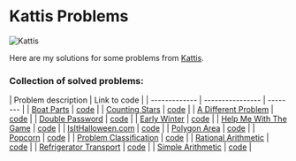 # Kattis Problems

![Kattis](https://open.kattis.com/images/site/header/logo-empty.png?0bb770=)

Here are my solutions for some problems from  [Kattis](https://open.kattis.com/).

### Collection of solved problems:

| Problem description     | Link to code      | 
| ------------- | ---------------- | -------- |
| [Boat Parts](https://open.kattis.com/problems/boatparts)          | [code](https://github.com/Propsowicz/Kattis-Solutions/blob/main/solutions/boatparts.py)         |
| [Counting Stars](https://open.kattis.com/problems/countingstars)          | [code](https://github.com/Propsowicz/Kattis-Solutions/blob/main/solutions/countingstars.py)         |
| [A Different Problem](https://open.kattis.com/problems/different)          | [code](https://github.com/Propsowicz/Kattis-Solutions/blob/main/solutions/different.py)         |
| [Double Password](https://open.kattis.com/problems/doublepassword)          | [code](https://github.com/Propsowicz/Kattis-Solutions/blob/main/solutions/doublepassword.py)         |
| [Early Winter](https://open.kattis.com/problems/earlywinter)          | [code](https://github.com/Propsowicz/Kattis-Solutions/blob/main/solutions/earlywinter.py)         |
| [Help Me With The Game](https://open.kattis.com/problems/helpme)          | [code](https://github.com/Propsowicz/Kattis-Solutions/blob/main/solutions/helpme.py)         |
| [IsItHalloween.com](https://open.kattis.com/problems/isithalloween)          | [code](https://github.com/Propsowicz/Kattis-Solutions/blob/main/solutions/isithalloween.py)         |
| [Polygon Area](https://open.kattis.com/problems/polygonarea)          | [code](https://github.com/Propsowicz/Kattis-Solutions/blob/main/solutions/polygonarea.py)         |
| [Popcorn](https://open.kattis.com/problems/popkorn)          | [code](https://github.com/Propsowicz/Kattis-Solutions/blob/main/solutions/popkorn.py)         |
| [Problem Classification](https://open.kattis.com/problems/problemclassification)          | [code](https://github.com/Propsowicz/Kattis-Solutions/blob/main/solutions/problemclassification.py)         |
| [Rational Arithmetic](https://open.kattis.com/problems/rationalarithmetic)          | [code](https://github.com/Propsowicz/Kattis-Solutions/blob/main/solutions/rationalarithmetic.py)         | 
| [Refrigerator Transport](https://open.kattis.com/problems/refrigerator)          | [code](https://github.com/Propsowicz/Kattis-Solutions/blob/main/solutions/refrigerator.py)         |
| [Simple Arithmetic](https://open.kattis.com/problems/simplearithmetic)          | [code](https://github.com/Propsowicz/Kattis-Solutions/blob/main/solutions/simplearithmetic.py)         |



